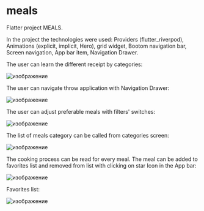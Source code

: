 # meals

Flatter project MEALS. 

In the project the technologies were used:
Providers (flutter_riverpod), Animations (explicit, implicit, Hero), grid widget, Bootom navigation bar, Screen navigation, App bar item, Navigation Drawer.

The user can learn the different receipt by categories:



![изображение](https://github.com/VasylDvorak/meals/assets/106032465/f38fa6d6-d986-4edc-99af-20f0a0995e73)



The user can navigate throw application with Navigation Drawer:


![изображение](https://github.com/VasylDvorak/meals/assets/106032465/35c23c82-a76f-46ed-abdb-195f31fac935)



The user can adjust preferable meals with filters' switches:



![изображение](https://github.com/VasylDvorak/meals/assets/106032465/2886d38e-c315-4d10-a036-35e2172af975)



The list of meals category can be called from categories screen:


![изображение](https://github.com/VasylDvorak/meals/assets/106032465/aeff1ee7-429c-4524-b043-7252c2650407)



The cooking process can be read for every meal. The meal can be added to favorites list and removed from list with clicking on star Icon in the App bar:


![изображение](https://github.com/VasylDvorak/meals/assets/106032465/b014611b-dd92-4749-9287-456c864b0e1e)



Favorites list:


![изображение](https://github.com/VasylDvorak/meals/assets/106032465/fc8563ea-2722-4e43-9f97-c623fb550341)


